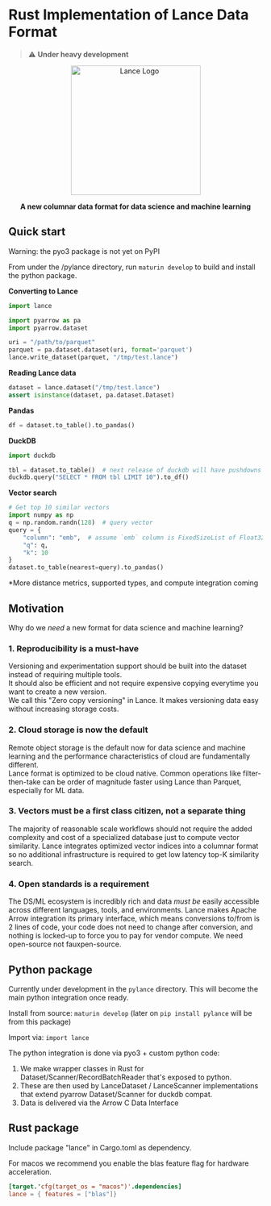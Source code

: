 # Rust Implementation of Lance Data Format

> :warning: **Under heavy development**

<div align="center">
<p align="center">

<img width="257" alt="Lance Logo" src="https://user-images.githubusercontent.com/917119/199353423-d3e202f7-0269-411d-8ff2-e747e419e492.png">

**A new columnar data format for data science and machine learning**
</p></div>

## Quick start

Warning: the pyo3 package is not yet on PyPI

From under the /pylance directory, run `maturin develop` to build and install the python package.

**Converting to Lance**
```python
import lance

import pyarrow as pa
import pyarrow.dataset

uri = "/path/to/parquet"
parquet = pa.dataset.dataset(uri, format='parquet')
lance.write_dataset(parquet, "/tmp/test.lance")
```

**Reading Lance data**
```python
dataset = lance.dataset("/tmp/test.lance")
assert isinstance(dataset, pa.dataset.Dataset)
```

**Pandas**
```python
df = dataset.to_table().to_pandas()
```

**DuckDB**
```python
import duckdb

tbl = dataset.to_table()  # next release of duckdb will have pushdowns enabled
duckdb.query("SELECT * FROM tbl LIMIT 10").to_df()
```

**Vector search**

```python
# Get top 10 similar vectors
import numpy as np
q = np.random.randn(128)  # query vector
query = {
    "column": "emb",  # assume `emb` column is FixedSizeList of Float32
    "q": q,
    "k": 10
}
dataset.to_table(nearest=query).to_pandas()
```

*More distance metrics, supported types, and compute integration coming

## Motivation

Why do we *need* a new format for data science and machine learning?

### 1. Reproducibility is a must-have

Versioning and experimentation support should be built into the dataset instead of requiring multiple tools.<br/>
It should also be efficient and not require expensive copying everytime you want to create a new version.<br/>
We call this "Zero copy versioning" in Lance. It makes versioning data easy without increasing storage costs.

### 2. Cloud storage is now the default

Remote object storage is the default now for data science and machine learning and the performance characteristics of cloud are fundamentally different.<br/>
Lance format is optimized to be cloud native. Common operations like filter-then-take can be order of magnitude faster 
using Lance than Parquet, especially for ML data.
   
### 3. Vectors must be a first class citizen, not a separate thing

The majority of reasonable scale workflows should not require the added complexity and cost of a
specialized database just to compute vector similarity. Lance integrates optimized vector indices
into a columnar format so no additional infrastructure is required to get low latency top-K similarity search.

### 4. Open standards is a requirement 

The DS/ML ecosystem is incredibly rich and data *must be* easily accessible across different languages, tools, and environments.
Lance makes Apache Arrow integration its primary interface, which means conversions to/from is 2 lines of code, your
code does not need to change after conversion, and nothing is locked-up to force you to pay for vendor compute.
We need open-source not fauxpen-source.


## Python package

Currently under development in the `pylance` directory. This will become the main python integration once ready.

Install from source: `maturin develop` (later on `pip install pylance` will be from this package)

Import via: `import lance`

The python integration is done via pyo3 + custom python code:

1. We make wrapper classes in Rust for Dataset/Scanner/RecordBatchReader that's exposed to python.
2. These are then used by LanceDataset / LanceScanner implementations that extend pyarrow Dataset/Scanner for duckdb compat.
3. Data is delivered via the Arrow C Data Interface

## Rust package

Include package "lance" in Cargo.toml as dependency.

For macos we recommend you enable the blas feature flag for hardware acceleration.

```toml
[target.'cfg(target_os = "macos")'.dependencies]
lance = { features = ["blas"]}
```